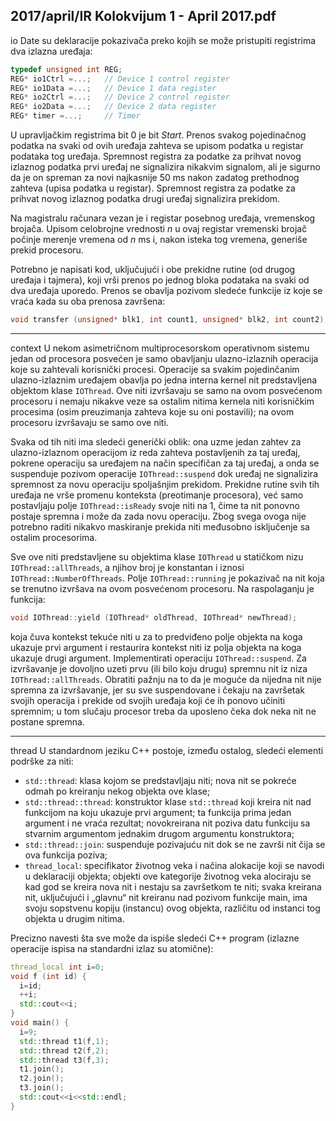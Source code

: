 2017/april/IR Kolokvijum 1 - April 2017.pdf
--------------------------------------------------------------------------------
io
Date su deklaracije pokazivača preko kojih se može pristupiti registrima dva izlazna uređaja:
```cpp
typedef unsigned int REG;
REG* io1Ctrl =...;   // Device 1 control register
REG* io1Data =...;   // Device 1 data register
REG* io2Ctrl =...;   // Device 2 control register
REG* io2Data =...;   // Device 2 data register
REG* timer =...;     // Timer
```
U upravljačkim registrima bit 0 je bit *Start*. Prenos svakog pojedinačnog podatka na svaki od
ovih uređaja zahteva se upisom podatka u registar podataka tog uređaja. Spremnost registra za
podatke za prihvat novog izlaznog podatka prvi uređaj ne signalizira nikakvim signalom, ali je
sigurno da je on spreman za novi najkasnije 50 ms nakon zadatog prethodnog zahteva (upisa
podatka u registar). Spremnost registra za podatke za prihvat novog izlaznog podatka drugi
uređaj signalizira prekidom.

Na magistralu računara vezan je i registar posebnog uređaja, vremenskog brojača. Upisom
celobrojne vrednosti *n* u ovaj registar vremenski brojač počinje merenje vremena od *n* ms i,
nakon isteka tog vremena, generiše prekid procesoru.

Potrebno je napisati kod, uključujući i obe prekidne rutine (od drugog uređaja i tajmera), koji
vrši prenos po jednog bloka podataka na svaki od dva uređaja uporedo. Prenos se obavlja
pozivom sledeće funkcije iz koje se vraća kada su oba prenosa završena:
```cpp
void transfer (unsigned* blk1, int count1, unsigned* blk2, int count2);
```

--------------------------------------------------------------------------------
context
U nekom asimetričnom multiprocesorskom operativnom sistemu jedan od procesora posvećen
je samo obavljanju ulazno-izlaznih operacija koje su zahtevali korisnički procesi. Operacije sa
svakim pojedinčanim ulazno-izlaznim uređajem obavlja po jedna interna kernel nit
predstavljena objektom klase `IOThread`. Ove niti izvršavaju se samo na ovom posvećenom
procesoru i nemaju nikakve veze sa ostalim nitima kernela niti korisničkim procesima (osim
preuzimanja zahteva koje su oni postavili); na ovom procesoru izvršavaju se samo ove niti.

Svaka od tih niti ima sledeći generički oblik: ona uzme jedan zahtev za ulazno-izlaznom
operacijom iz reda zahteva postavljenih za taj uređaj, pokrene operaciju sa uređajem na način
specifičan za taj uređaj, a onda se suspenduje pozivom operacije `IOThread::suspend`  dok
uređaj ne signalizira spremnost za novu operaciju spoljašnjim prekidom. Prekidne rutine svih
tih uređaja ne vrše promenu konteksta (preotimanje procesora), već samo postavljaju polje
`IOThread::isReady`  svoje niti na 1, čime ta nit ponovno postaje spremna i može da zada
novu operaciju. Zbog svega ovoga nije potrebno raditi nikakvo maskiranje prekida niti
međusobno isključenje sa ostalim procesorima.

Sve ove niti predstavljene su objektima klase `IOThread` u statičkom nizu
`IOThread::allThreads`, a njihov broj je konstantan i iznosi `IOThread::NumberOfThreads`.
Polje `IOThread::running` je pokazivač na nit koja se trenutno izvršava na ovom posvećenom
procesoru. Na raspolaganju je funkcija:
```cpp
void IOThread::yield (IOThread* oldThread, IOThread* newThread);
```
koja čuva kontekst tekuće niti u za to predviđeno polje objekta na koga ukazuje prvi argument
i restaurira kontekst niti iz polja objekta na koga ukazuje drugi argument.
Implementirati operaciju `IOThread::suspend`. Za izvršavanje je dovoljno uzeti prvu (ili bilo
koju drugu) spremnu nit iz niza `IOThread::allThreads`. Obratiti pažnju na to da je moguće
da nijedna nit nije spremna za izvršavanje, jer su sve suspendovane i čekaju na završetak
svojih operacija i prekide od svojih uređaja koji će ih ponovo učiniti spremnim; u tom slučaju
procesor treba da uposleno čeka dok neka nit ne postane spremna.

--------------------------------------------------------------------------------
thread
U standardnom jeziku C++ postoje, između ostalog, sledeći elementi podrške za niti:

- `std::thread`: klasa kojom se predstavljaju niti; nova nit se
pokreće odmah po kreiranju nekog objekta ove klase;
- `std::thread::thread`: konstruktor klase `std::thread` koji kreira nit nad funkcijom
na koju ukazuje prvi argument; ta funkcija prima jedan argument i ne vraća rezultat;
novokreirana nit poziva datu funkciju sa stvarnim argumentom jednakim drugom
argumentu konstruktora;
- `std::thread::join`: suspenduje pozivajuću nit dok se ne završi nit čija se ova
funkcija poziva;
- `thread_local`: specifikator životnog veka i načina alokacije koji se navodi u
deklaraciji objekta; objekti ove kategorije životnog veka alociraju se kad god se kreira
nova nit i nestaju sa završetkom te niti; svaka kreirana nit, uključujući i „glavnu“ nit
kreiranu nad pozivom funkcije main, ima svoju sopstvenu kopiju (instancu) ovog
objekta, različitu od instanci tog objekta u drugim nitima.

Precizno navesti šta sve može da ispiše sledeći C++ program (izlazne operacije ispisa na
standardni izlaz su atomične):
```cpp
thread_local int i=0;
void f (int id) {
  i=id;
  ++i;
  std::cout<<i;
}
void main() {
  i=9;
  std::thread t1(f,1);
  std::thread t2(f,2);
  std::thread t3(f,3);
  t1.join();
  t2.join();
  t3.join();
  std::cout<<i<<std::endl;
}
```
